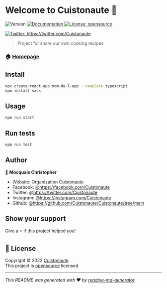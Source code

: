 <h1 text="align-center">Welcome to Cuistonaute 👋</h1>
<p>
  <img alt="Version" src="https://img.shields.io/badge/version-0.1.0-blue.svg?cacheSeconds=2592000" />
  <a href="Documentation" target="_blank">
    <img alt="Documentation" src="https://img.shields.io/badge/documentation-yes-brightgreen.svg" />
  </a>
  <a href="openSource" target="_blank">
    <img alt="License: opensource" src="https://img.shields.io/badge/License-opensource-yellow.svg" />
  </a>
</p>
<p>
  <!-- <a href="https://facebook.com/Cuistonaute" target="_blank">
    <img alt="Facebook: https://facebook.com/Cuistonaute" src="https://img.shields.io/badge/facebook-the-badge&logo=facebook&logoColor=white" />
  </a> -->
  <a href="https://twitter.com/Cuistonaute" target="_blank">
    <img alt="Twitter: https://twitter.com/Cuistonaute" src="https://img.shields.io/twitter/follow/Cuistonaute?color=1da1f2&label=twitter" />
  </a>
  <!-- <a href="https://instagram.com/Cuistonaute" target="_blank">
    <img alt="Instagram: https://instagram.com/Cuistonaute" src="https://img.shields.io/instagram/follow/Cuistonaute?color=1da1f2&label=instagram" />
  </a> -->
</p>

> Project for share our own cooking recipes

### 🏠 [Homepage](index.html)

## Install

```sh
npx create-react-app nom-de-l-app --template typescript
npm install sass
```

## Usage

```sh
npm run start
```

## Run tests

```sh
npm run test
```

## Author

👤 **Mocquais Christopher**

* Website: Organization Cuistonaute
* Facebook: [@https:\/\/facebook.com\/Cuistonaute](https://facebook.com/https:\/\/facebook.com\/Cuistonaute)
* Twitter: [@https:\/\/twitter.com\/Cuistonaute](https://twitter.com/https:\/\/twitter.com\/Cuistonaute)
* Instagram: [@https:\/\/instagram.com\/Cuistonaute](https://instagram.com/https:\/\/instagram.com\/Cuistonaute)
* Github: [@https:\/\/github.com\/Cuistonaute\/Cuistonaute\/tree\/main](https://github.com/https:\/\/github.com\/Cuistonaute\/Cuistonaute\/tree\/main)

## Show your support

Give a ⭐️ if this project helped you!

## 📝 License

Copyright © 2022 [Cuistonaute](https://github.com/https:\/\/github.com\/Cuistonaute\/Cuistonaute\/tree\/main).<br />
This project is [opensource](OpenSource) licensed.

***
_This README was generated with ❤️ by [readme-md-generator](https://github.com/kefranabg/readme-md-generator)_